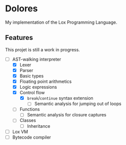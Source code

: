 # Dolores

My implementation of the Lox Programming Language.

## Features

This projet is still a work in progress.

- [ ] AST-walking interpreter
  - [x] Lexer
  - [x] Parser
  - [x] Basic types
  - [x] Floating point arithmetics
  - [x] Logic expressions
  - [x] Control flow
    - [x] `break`/`continue` syntax extension
      - [ ] Semantic analysis for jumping out of loops
  - [ ] Functions
    - [ ] Semantic analysis for closure captures
  - [ ] Classes
    - [ ] Inheritance
- [ ] Lox VM
- [ ] Bytecode compiler

<!--

## Getting Started

These instructions will get you a copy of the project up and running on your local machine for development and testing purposes. See deployment for notes on how to deploy the project on a live system.

### Prerequisites

The things you need before installing the software.

- You need this
- And you need this
- Oh, and don't forget this

### Installation

A step by step guide that will tell you how to get the development environment up and running.

```
$ First step
$ Another step
$ Final step
```

## Usage

A few examples of useful commands and/or tasks.

```
$ First example
$ Second example
$ And keep this in mind
```

-->
